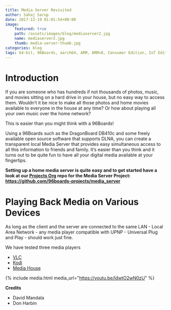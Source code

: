 ```yaml
---
title: Media Server Revisited
author: Sahaj Sarup
date: 2017-12-19 01:01:54+00:00
image:
    featured: true
    path: /assets/images/blog/mediaserver2.jpg
    name: mediaserver2.jpg
    thumb: media-server-thumb.jpg
categories: blog
tags: 64-bit, 96Boards, aarch64, ARM, ARMv8, Consumer Edition, IoT Edition, Carbon, Nitrogen, DB410c, dragonboard410c, Linaro, Linux, Zephyr, BLE, Mesh, Bluetooth, phrama, phramatech, meditech
---
```

# **Introduction**
If you are someone who has hundreds if not thousands of photos, music, and movies sitting on a hard drive in your house, but no easy way to access them.  Wouldn’t it be nice to make all those photos and home movies available to everyone in the house at any time? Or how about playing all your own music over the home network?

This is easier than you might think with a 96Boards!

Using a 96Boards such as the DragonBoard DB410c and some freely available open source software that supports DLNA, you can create a transparent local Media Server that provides easy simultaneous access to all this information to friends and family.  It’s easier than you think and it turns out to be quite fun to have all your digital media available at your fingertips.

**Setting up a home media server is quite easy and to get started have a look at our [Projects Org](https://github.com/96boards-projects/) repo for the Media Server Project: https://github.com/96boards-projects/media_server**

# **Playing Back Media on Various Devices**
As long as the client and the server are connected to the same LAN - Local Area Network - any media player compatible with UPNP - Universal Plug and Play - should work just fine.

We have tested three media players
 - [VLC](https://www.videolan.org/index.html)
 - [Kodi](https://kodi.tv/)
 - [Media House](https://play.google.com/store/apps/details?id=com.dbapp.android.mediahouse&hl=en)

 {% include media.html media_url="https://youtu.be/ldwtO2wN0zU" %}

**Credits**
- David Mandala
- Don Harbin
